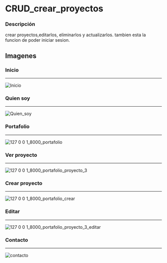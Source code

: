 # CRUD_crear_proyectos

### Descripción
crear proyectos,editarlos, eliminarlos y actualizarlos. 
tambien esta la funcion de poder iniciar sesion.

## Imagenes

### Inicio
----

![Inicio](https://user-images.githubusercontent.com/54915231/85790868-95d20300-b6f6-11ea-82b1-a07b23d351f5.png)

### Quien soy
----

![Quien_soy](https://user-images.githubusercontent.com/54915231/85790882-979bc680-b6f6-11ea-8a72-bb25603bc0a6.png)

### Portafolio
----

![127 0 0 1_8000_portafolio](https://user-images.githubusercontent.com/54915231/91512362-7a76a600-e8a7-11ea-8376-804c26e1d08f.png)

### Ver proyecto
----

![127 0 0 1_8000_portafolio_proyecto_3](https://user-images.githubusercontent.com/54915231/91512446-a2660980-e8a7-11ea-8872-e04557f77b97.png)

### Crear proyecto
----

![127 0 0 1_8000_portafolio_crear](https://user-images.githubusercontent.com/54915231/91512567-ea852c00-e8a7-11ea-9e91-3de887ff7971.png)

### Editar
-----

![127 0 0 1_8000_portafolio_proyecto_3_editar](https://user-images.githubusercontent.com/54915231/91512491-bf9ad800-e8a7-11ea-9cf3-156487fcc700.png)

### Contacto
----

![contacto](https://user-images.githubusercontent.com/54915231/85790874-966a9980-b6f6-11ea-9128-1a089f2c754f.png)
